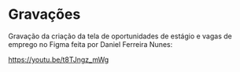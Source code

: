 # Gravações 

Gravação da criação da tela de oportunidades de estágio e vagas de emprego no Figma feita por Daniel Ferreira Nunes:

 https://youtu.be/t8TJngz_mWg


